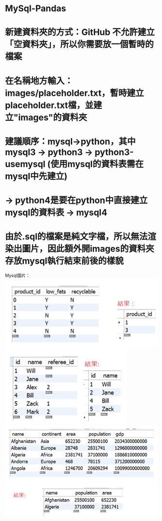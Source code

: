 # MySql-Pandas
# 新建資料夾的方式：GitHub 不允許建立「空資料夾」，所以你需要放一個暫時的檔案   
# 在名稱地方輸入：images/placeholder.txt，暫時建立placeholder.txt檔，並建立"images"的資料夾   

# 建議順序：mysql→python，其中mysql3 → python3 → python3-usemysql (使用mysql的資料表需在mysql中先建立)   
# → python4是要在python中直接建立mysql的資料表 → mysql4

# 由於.sql的檔案是純文字檔，所以無法渲染出圖片，因此額外開images的資料夾存放mysql執行結束前後的樣貌  
Mysql圖片：   
![MS_1](./images/Mysql_1.png)  
![MS_1](./images/Mysql_2.png)  
![MS_1](./images/Mysql_3.png)
